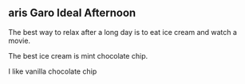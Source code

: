 ## aris Garo Ideal Afternoon

The best way to relax after a long day is to eat ice cream and watch a movie.

The best ice cream is mint chocolate chip.

I like vanilla chocolate chip  